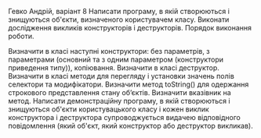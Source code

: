 Гевко Андрій, варіант 8 Написати програму, в якій створюються і знищуються об'єкти, визначеного користувачем класу. Виконати дослідження викликів конструкторів і деструкторів. Порядок виконання роботи.

Визначити в класі наступні конструктори: без параметрів, з параметрами (основний та з одним параметром (конструктори приведення типу)), копіювання.
Визначити в класі деструктор.
Визначити в класі методи для перегляду і установки значень полів селектори та модифікатори.
Визначити метод toString() для одержання строкового представлення стану об’єктів.
Визначити вказівник на метод.
Написати демонстраційну програму, в якій створюються і знищуються об'єкти користувацького класу і кожен виклик конструктора і деструктора супроводжується видачею відповідного повідомлення (який об'єкт, який конструктор або деструктор викликав).
